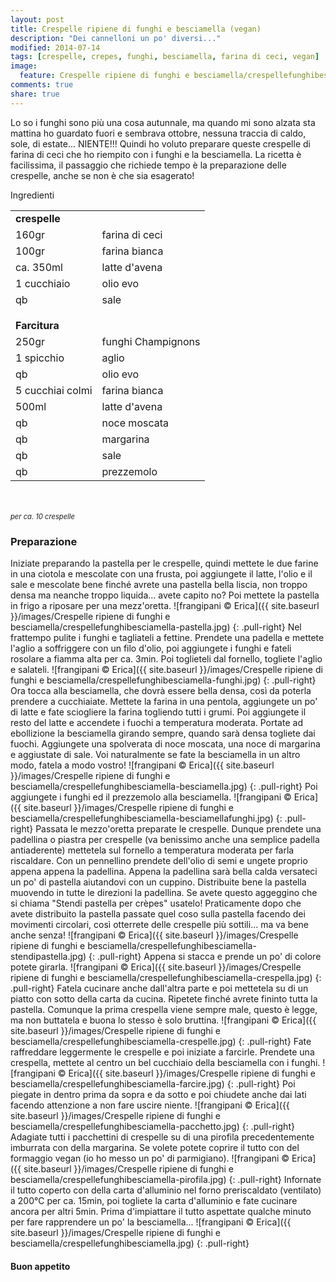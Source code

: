 ```yaml
---
layout: post
title: Crespelle ripiene di funghi e besciamella (vegan)
description: "Dei cannelloni un po' diversi..."
modified: 2014-07-14
tags: [crespelle, crepes, funghi, besciamella, farina di ceci, vegan]
image:
  feature: Crespelle ripiene di funghi e besciamella/crespellefunghibesciamella-header.jpg
comments: true
share: true
---
```


Lo so i funghi sono più una cosa autunnale, ma quando mi sono alzata sta mattina ho guardato fuori e sembrava ottobre, nessuna traccia di caldo, sole, di estate... NIENTE!!! Quindi ho voluto preparare queste crespelle di farina di ceci che ho riempito con i funghi e la besciamella. La ricetta è facilissima, il passaggio che richiede tempo è la preparazione delle crespelle, anche se non è che sia esagerato!


<div class="ingredients">
  <div class="ingredients-title">Ingredienti</div>
  <table>
    <tbody>
      <tr>
        <td colspan="2"><b>crespelle</b></td>
      </tr>
      <tr>
        <td>160gr</td>
        <td>farina di ceci</td>
      </tr>
      <tr>
        <td>100gr</td>
        <td>farina bianca</td>
      </tr>
      <tr>
        <td>ca. 350ml</td>
        <td>latte d'avena</td>
      </tr>
      <tr>
        <td>1 cucchiaio</td>
        <td>olio evo</td>
      </tr>
      <tr>
        <td>qb</td>
        <td>sale</td>
      </tr>
      <tr style="height: 15px;"></tr>
      <tr>          
        <td colspan="2"><b>Farcitura</b></td>
      </tr>
      <tr>
        <td>250gr</td>
        <td>funghi Champignons</td>
      </tr>
      <tr>
        <td>1 spicchio</td>
        <td>aglio</td>
      </tr>
      <tr>
        <td>qb</td>
        <td>olio evo</td>
      </tr>
      <tr>      
        <td>5 cucchiai colmi</td>
        <td>farina bianca</td>
      </tr>
      <tr>
        <td>500ml</td>
        <td>latte d'avena</td>
      </tr>
      <tr>
        <td>qb</td>
        <td>noce moscata</td>
      </tr>
      <tr>
        <td>qb</td>
        <td>margarina</td>
      </tr>
      <tr>
        <td>qb</td>
        <td>sale</td>
      </tr>
      <tr>
        <td>qb</td>
        <td>prezzemolo</td>      
      </tr>
    </tbody>
  </table>
  <br></br>
  <i class="pull-right" style="font-size: 80%;">per ca. 10 crespelle</i>
</div>


<h3>
  <font color="grey">
    <i class="icon-cogs"></i>
  </font> Preparazione
</h3>

Iniziate preparando la pastella per le crespelle, quindi mettete le due farine in una ciotola e mescolate con una frusta, poi aggiungete il latte, l'olio e il sale e mescolate bene finché avrete una pastella bella liscia, non troppo densa ma neanche troppo liquida... avete capito no? Poi mettete la pastella in frigo a riposare per una mezz'oretta.
![frangipani © Erica]({{ site.baseurl }}/images/Crespelle ripiene di funghi e besciamella/crespellefunghibesciamella-pastella.jpg)
{: .pull-right}
Nel frattempo pulite i funghi e tagliateli a fettine. Prendete una padella e mettete l'aglio a soffriggere con un filo d'olio, poi aggiungete i funghi e fateli rosolare a fiamma alta per ca. 3min. Poi toglieteli dal fornello, togliete l'aglio e salateli.
![frangipani © Erica]({{ site.baseurl }}/images/Crespelle ripiene di funghi e besciamella/crespellefunghibesciamella-funghi.jpg)
{: .pull-right}
Ora tocca alla besciamella, che dovrà essere bella densa, così da poterla prendere a cucchiaiate. Mettete la farina in una pentola, aggiungete un po' di latte e fate sciogliere la farina togliendo tutti i grumi. Poi aggiungete il resto del latte e accendete i fuochi a temperatura moderata. Portate ad ebollizione la besciamella girando sempre, quando sarà densa togliete dai fuochi. Aggiungete una spolverata di noce moscata, una noce di margarina e aggiustate di sale. Voi naturalmente se fate la besciamella in un altro modo, fatela a modo vostro!
![frangipani © Erica]({{ site.baseurl }}/images/Crespelle ripiene di funghi e besciamella/crespellefunghibesciamella-besciamella.jpg)
{: .pull-right}
Poi aggiungete i funghi ed il prezzemolo alla besciamella.
![frangipani © Erica]({{ site.baseurl }}/images/Crespelle ripiene di funghi e besciamella/crespellefunghibesciamella-besciamellafunghi.jpg)
{: .pull-right}
Passata le mezzo'oretta preparate le crespelle. Dunque prendete una padellina o piastra per crespelle (va benissimo anche una semplice padella antiaderente) mettetela sul fornello a temperatura moderata per farla riscaldare. Con un pennellino prendete dell'olio di semi e ungete proprio appena appena la padellina. Appena la padellina sarà bella calda versateci un po' di pastella aiutandovi con un cuppino. Distribuite bene la pastella muovendo in tutte le direzioni la padellina. Se avete questo aggeggino che si chiama "Stendi pastella per crèpes" usatelo! Praticamente dopo che avete distribuito la pastella passate quel coso sulla pastella facendo dei movimenti circolari, così otterrete delle crespelle più sottili... ma va bene anche senza!
![frangipani © Erica]({{ site.baseurl }}/images/Crespelle ripiene di funghi e besciamella/crespellefunghibesciamella-stendipastella.jpg)
{: .pull-right}
Appena si stacca e prende un po' di colore potete girarla. 
![frangipani © Erica]({{ site.baseurl }}/images/Crespelle ripiene di funghi e besciamella/crespellefunghibesciamella-crespella.jpg)
{: .pull-right}
Fatela cucinare anche dall'altra parte e poi mettetela su di un piatto con sotto della carta da cucina. Ripetete finché avrete fininto tutta la pastella. Comunque la prima crespella viene sempre male, questo è legge, ma non buttatela e buona lo stesso è solo bruttina.
![frangipani © Erica]({{ site.baseurl }}/images/Crespelle ripiene di funghi e besciamella/crespellefunghibesciamella-crespelle.jpg)
{: .pull-right}
Fate raffreddare leggermente le crespelle e poi iniziate a farcirle. Prendete una crespella, mettete al centro un bel cucchiaio della besciamella con i funghi. 
![frangipani © Erica]({{ site.baseurl }}/images/Crespelle ripiene di funghi e besciamella/crespellefunghibesciamella-farcire.jpg)
{: .pull-right}
Poi piegate in dentro prima da sopra e da sotto e poi chiudete anche dai lati facendo attenzione a non fare uscire niente.
![frangipani © Erica]({{ site.baseurl }}/images/Crespelle ripiene di funghi e besciamella/crespellefunghibesciamella-pacchetto.jpg)
{: .pull-right}
Adagiate tutti i pacchettini di crespelle su di una pirofila precedentemente imburrata con della margarina. Se volete potete coprire il tutto con del formaggio vegan (io ho messo un po' di parmigiano).
![frangipani © Erica]({{ site.baseurl }}/images/Crespelle ripiene di funghi e besciamella/crespellefunghibesciamella-pirofila.jpg)
{: .pull-right}
Infornate il tutto coperto con della carta d'alluminio nel forno preriscaldato (ventilato) a 200°C per ca. 15min, poi togliete la carta d'alluminio e fate cucinare ancora per altri 5min. Prima d'impiattare il tutto aspettate qualche minuto per fare rapprendere un po' la besciamella...
![frangipani © Erica]({{ site.baseurl }}/images/Crespelle ripiene di funghi e besciamella/crespellefunghibesciamella.jpg)
{: .pull-right}


<h4>Buon appetito
  <font color="red">
    <i class="icon-smile"></i>
  </font>
</h4>
